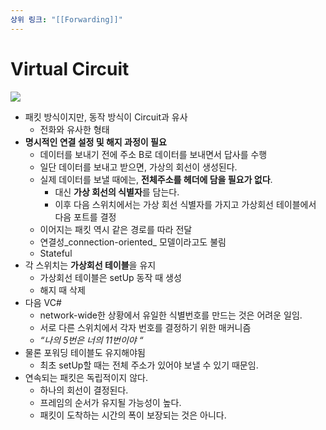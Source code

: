 ```yaml
---
상위 링크: "[[Forwarding]]"
---
```

# Virtual Circuit
![](https://i.imgur.com/SKSNnMW.png)

- 패킷 방식이지만, 동작 방식이 Circuit과 유사
    - 전화와 유사한 형태
- **명시적인 연결 설정 및 해지 과정이 필요**
    - 데이터를 보내기 전에 주소 B로 데이터를 보내면서 답사를 수행
    - 일단 데이터를 보내고 받으면, 가상의 회선이 생성된다.
    - 실제 데이터를 보낼 때에는, **전체주소를 헤더에 담을 필요가 없다**.
        - 대신 **가상 회선의 식별자**를 담는다.
        - 이후 다음 스위치에서는 가상 회선 식별자를 가지고 가상회선 테이블에서 다음 포트를 결정
    - 이어지는 패킷 역시 같은 경로를 따라 전달
    - 연결성_connection-oriented_ 모델이라고도 불림
    - Stateful
- 각 스위치는 **가상회선 테이블**을 유지
    - 가상회선 테이블은 setUp 동작 때 생성
    - 해지 때 삭제
- 다음 VC#
    - network-wide한 상황에서 유일한 식별번호를 만드는 것은 어려운 일임.
    - 서로 다른 스위치에서 각자 번호를 결정하기 위한 매커니즘
    - _“나의 5번은 너의 11번이야 “_
- 물론 포워딩 테이블도 유지해야됨
    - 최초 setUp할 때는 전체 주소가 있어야 보낼 수 있기 때문임.
- 연속되는 패킷은 독립적이지 않다.
    - 하나의 회선이 결정된다.
    - 프레임의 순서가 유지될 가능성이 높다.
    - 패킷이 도착하는 시간의 폭이 보장되는 것은 아니다.